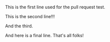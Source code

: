 This is the first line used for the pull request test.

This is the second line!!!

And the third.

And here is a final line. That's all folks!
